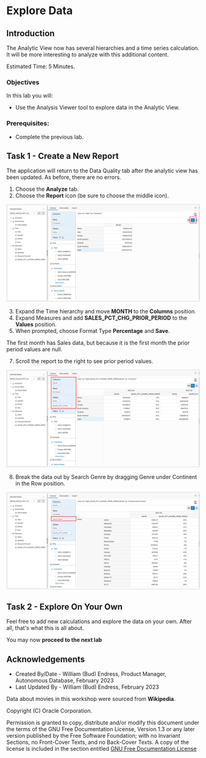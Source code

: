 # Explore Data

## Introduction

The Analytic View now has several hierarchies and a time series
calculation. It will be more interesting to analyze with this additional content.

Estimated Time:  5 Minutes.

### Objectives

In this lab you will:

- Use the Analysis Viewer tool to explore data in the Analytic View.

### Prerequisites:

- Complete the previous lab.

## Task 1 - Create a New Report

The application will return to the Data Quality tab after the analytic
view has been updated. As before, there are no errors.

1. Choose the **Analyze** tab.
2. Choose the **Report** icon (be sure to choose the middle icon).

![Format Measure](../images/13-report-1.png)

3. Expand the Time hierarchy and move **MONTH** to the **Columns**
    position.
4. Expand Measures and add **SALES\_PCT\_CHG\_PRIOR\_PERIOD** to the
    **Values** position.
5. When prompted, choose Format Type **Percentage** and **Save**.

The first month has Sales data, but because it is the first month the
prior period values are null.

7. Scroll the report to the right to see prior period values.

![Report Prior Period](../images/13-report-2.png)

8. Break the data out by Search Genre by dragging Genre under Continent in
the Row position.

![Report Prior Period](../images/13-report-3.png)

## Task 2 - Explore On Your Own

Feel free to add new calculations and explore the data on your own.
After all, that's what this is all about.

You may now **proceed to the next lab**

## Acknowledgements

- Created By/Date - William (Bud) Endress, Product Manager, Autonomous Database, February 2023
- Last Updated By - William (Bud) Endress, February 2023

Data about movies in this workshop were sourced from **Wikipedia**.

Copyright (C)  Oracle Corporation.

Permission is granted to copy, distribute and/or modify this document
under the terms of the GNU Free Documentation License, Version 1.3
or any later version published by the Free Software Foundation;
with no Invariant Sections, no Front-Cover Texts, and no Back-Cover Texts.
A copy of the license is included in the section entitled [GNU Free Documentation License](files/gnu-free-documentation-license.txt)

